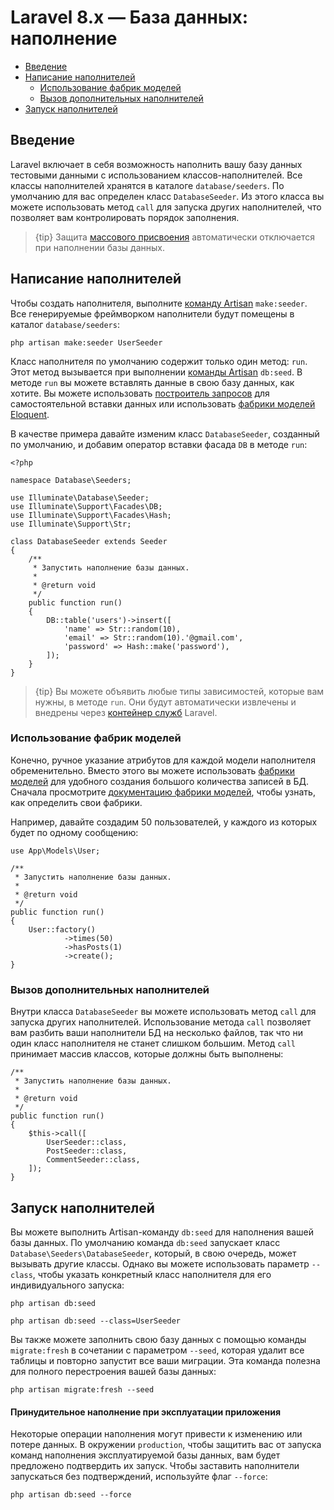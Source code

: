 # Laravel 8.x — База данных: наполнение

- [Введение](#introduction)
- [Написание наполнителей](#writing-seeders)
    - [Использование фабрик моделей](#using-model-factories)
    - [Вызов дополнительных наполнителей](#calling-additional-seeders)
- [Запуск наполнителей](#running-seeders)

<a name="introduction"></a>
## Введение

Laravel включает в себя возможность наполнить вашу базу данных тестовыми данными с использованием классов-наполнителей. Все классы наполнителей хранятся в каталоге `database/seeders`. По умолчанию для вас определен класс `DatabaseSeeder`. Из этого класса вы можете использовать метод `call` для запуска других наполнителей, что позволяет вам контролировать порядок заполнения.

> {tip} Защита [массового присвоения](eloquent.md#mass-assignment) автоматически отключается при наполнении базы данных.

<a name="writing-seeders"></a>
## Написание наполнителей

Чтобы создать наполнителя, выполните [команду Artisan](artisan.md) `make:seeder`. Все генерируемые фреймворком наполнители будут помещены в каталог `database/seeders`:

    php artisan make:seeder UserSeeder

Класс наполнителя по умолчанию содержит только один метод: `run`. Этот метод вызывается при выполнении [команды Artisan](artisan.md) `db:seed`. В методе `run` вы можете вставлять данные в свою базу данных, как хотите. Вы можете использовать [построитель запросов](queries.md) для самостоятельной вставки данных или использовать [фабрики моделей Eloquent](database-testing.md#defining-model-factories).

В качестве примера давайте изменим класс `DatabaseSeeder`, созданный по умолчанию, и добавим оператор вставки фасада `DB` в методе `run`:

    <?php

    namespace Database\Seeders;

    use Illuminate\Database\Seeder;
    use Illuminate\Support\Facades\DB;
    use Illuminate\Support\Facades\Hash;
    use Illuminate\Support\Str;

    class DatabaseSeeder extends Seeder
    {
        /**
         * Запустить наполнение базы данных.
         *
         * @return void
         */
        public function run()
        {
            DB::table('users')->insert([
                'name' => Str::random(10),
                'email' => Str::random(10).'@gmail.com',
                'password' => Hash::make('password'),
            ]);
        }
    }

> {tip} Вы можете объявить любые типы зависимостей, которые вам нужны, в методе `run`. Они будут автоматически извлечены и внедрены через [контейнер служб](container.md) Laravel.

<a name="using-model-factories"></a>
### Использование фабрик моделей

Конечно, ручное указание атрибутов для каждой модели наполнителя обременительно. Вместо этого вы можете использовать [фабрики моделей](database-testing.md#defining-model-factories) для удобного создания большого количества записей в БД. Сначала просмотрите [документацию фабрики моделей](database-testing.md#defining-model-factories), чтобы узнать, как определить свои фабрики.

Например, давайте создадим 50 пользователей, у каждого из которых будет по одному сообщению:

    use App\Models\User;

    /**
     * Запустить наполнение базы данных.
     *
     * @return void
     */
    public function run()
    {
        User::factory()
                ->times(50)
                ->hasPosts(1)
                ->create();
    }

<a name="calling-additional-seeders"></a>
### Вызов дополнительных наполнителей

Внутри класса `DatabaseSeeder` вы можете использовать метод `call` для запуска других наполнителей. Использование метода `call` позволяет вам разбить ваши наполнители БД на несколько файлов, так что ни один класс наполнителя не станет слишком большим. Метод `call` принимает массив классов, которые должны быть выполнены:

    /**
     * Запустить наполнение базы данных.
     *
     * @return void
     */
    public function run()
    {
        $this->call([
            UserSeeder::class,
            PostSeeder::class,
            CommentSeeder::class,
        ]);
    }

<a name="running-seeders"></a>
## Запуск наполнителей

Вы можете выполнить Artisan-команду `db:seed` для наполнения вашей базы данных. По умолчанию команда `db:seed` запускает класс `Database\Seeders\DatabaseSeeder`, который, в свою очередь, может вызывать другие классы. Однако вы можете использовать параметр `--class`, чтобы указать конкретный класс наполнителя для его индивидуального запуска:

    php artisan db:seed

    php artisan db:seed --class=UserSeeder

Вы также можете заполнить свою базу данных с помощью команды `migrate:fresh` в сочетании с параметром `--seed`, которая удалит все таблицы и повторно запустит все ваши миграции. Эта команда полезна для полного перестроения вашей базы данных:

    php artisan migrate:fresh --seed

<a name="forcing-seeding-production"></a>
#### Принудительное наполнение при эксплуатации приложения

Некоторые операции наполнения могут привести к изменению или потере данных. В окружении `production`, чтобы защитить вас от запуска команд наполнения эксплуатируемой базы данных, вам будет предложено подтвердить их запуск. Чтобы заставить наполнители запускаться без подтверждений, используйте флаг `--force`:

    php artisan db:seed --force

